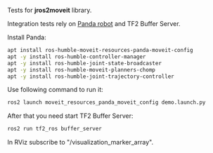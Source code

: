 Tests for **jros2moveit** library.

Integration tests rely on [Panda robot](https://github.com/ros-planning/panda_moveit_config) and TF2 Buffer Server.

Install Panda:

``` bash
apt install ros-humble-moveit-resources-panda-moveit-config
apt -y install ros-humble-controller-manager
apt -y install ros-humble-joint-state-broadcaster
apt -y install ros-humble-moveit-planners-chomp
apt -y install ros-humble-joint-trajectory-controller
```

Use following command to run it:

``` bash
ros2 launch moveit_resources_panda_moveit_config demo.launch.py
```

After that you need start TF2 Buffer Server:

``` bash
ros2 run tf2_ros buffer_server
```

In RViz subscribe to "/visualization_marker_array".
